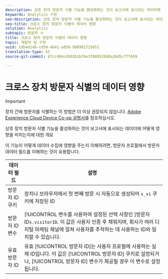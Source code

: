 ```yaml
---
description: 상호 장치 방문자 식별 기능을 활성화하는 것이 보고서에 표시되는 데이터에 어떻게 영향을 미치는지에 대한 개요
keywords: Analytics 구현
seo-description: 상호 장치 방문자 식별 기능을 활성화하는 것이 보고서에 표시되는 데이터에 어떻게 영향을 미치는지에 대한 개요
seo-title: 크로스 장치 방문자 식별의 데이터 영향
solution: Analytics
subtopic: 방문자 수
title: 크로스 장치 방문자 식별의 데이터 영향
topic: 개발자 및 구현
uuid: 1db4d149-cd50-4b41-a850-988901f25051
translation-type: ht
source-git-commit: 67cc404c4502b1b7be3f089538d8a28d5cf7f659

---
```



# 크로스 장치 방문자 식별의 데이터 영향

>[!IMPORTANT]
>
>장치 간에 방문자를 식별하는 이 방법은 더 이상 권장되지 않습니다. [Adobe Experience Cloud Device Co-op 설명서](https://marketing.adobe.com/resources/help/ko_KR/mcdc/)를 참조하십시오.

상호 장치 방문자 식별 기능을 활성화하는 것이 보고서에 표시되는 데이터에 어떻게 영향을 미치는지에 대한 개요

이 기능이 어떻게 데이터 수집에 영향을 주는지 이해하려면, 방문자 프로필에서 방문자 데이터 필드를 이해하는 것이 유용합니다.

| 데이터 필드 | 설명 |
|---|---|
| 방문자 ID 쿠키 | 장치나 브라우저에서 첫 번째 방문 시 자동으로 생성되어 `s_vi` 쿠키에 저장된 ID |
| 방문자 ID 변수 | [!UICONTROL  변수를 사용하여 설정된 선택 사항인 ]방문자 ID`s.visitorID`. 이 값은 사용자 인증 후 채워지며, 회사가 여러 디지털 마케팅 채널에 걸쳐 사용자를 추적하는 데 사용하는 ID와 일치할 수 있습니다. |
| 유효 방문자 ID | 유효 [!UICONTROL 방문자 ID]는 사용자 프로필에 사용하는 실제 ID입니다. 이 값은 [!UICONTROL 방문자 ID] 쿠키로 설정되거나, [!UICONTROL 방문자 ID] 변수가 제공될 경우 이 변수로 설정됩니다. |

